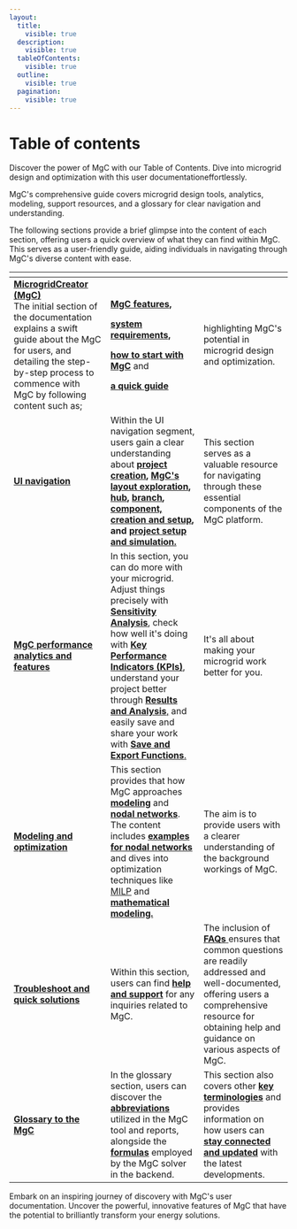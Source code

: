 ```yaml
---
layout:
  title:
    visible: true
  description:
    visible: true
  tableOfContents:
    visible: true
  outline:
    visible: true
  pagination:
    visible: true
---
```


# Table of contents

Discover the power of MgC with our Table of Contents. Dive into microgrid design and optimization with this user documentationeffortlessly.&#x20;

MgC's comprehensive guide covers microgrid design tools, analytics, modeling, support resources, and a glossary for clear navigation and understanding.

The following sections provide a brief glimpse into the content of each section, offering users a quick overview of what they can find within MgC. This serves as a user-friendly guide, aiding individuals in navigating through MgC's diverse content with ease.

<table data-view="cards"><thead><tr><th></th><th></th><th></th></tr></thead><tbody><tr><td><a href="README (1).md"><strong>MicrogridCreator (MgC)</strong></a><br>The initial section of the documentation explains a swift guide about the  MgC for users, and detailing the step-by-step process to commence with MgC by following content such as; </td><td><p><a href="microgridcreator-mgc/mgc-features.md"><strong>MgC features,</strong> </a></p><p><a href="microgridcreator-mgc/system-requirements.md"><strong>system requirements,</strong></a> </p><p><a href="microgridcreator-mgc/getting-started.md"><strong>how to start with MgC</strong></a> and </p><p><a href="microgridcreator-mgc/quick-guide-to-mgc.md"><strong>a quick guide</strong></a></p></td><td>highlighting MgC's potential in microgrid design and optimization.</td></tr><tr><td><a href="user-interface-ui-navigation/"><strong>UI navigation</strong></a></td><td>Within the UI navigation segment, users gain a clear understanding about <a href="user-interface-ui-navigation/creating-a-project.md"><strong>project creation</strong></a><strong>,</strong> <a href="user-interface-ui-navigation/mgc-s-layout.md"><strong>MgC's layout exploration</strong></a><strong>,</strong> <a href="user-interface-ui-navigation/project-setup-and-simulation/hub-creation-and-setup.md"><strong>hub</strong></a><strong>,</strong> <a href="user-interface-ui-navigation/project-setup-and-simulation/branch-creation-and-setup.md"><strong>branch</strong></a><strong>,</strong> <a href="user-interface-ui-navigation/project-setup-and-simulation/component-creation-and-setup.md"><strong>component, creation and setup</strong></a><strong>, and</strong> <a href="user-interface-ui-navigation/project-setup-and-simulation/"><strong>project setup and simulation.</strong></a> </td><td>This section serves as a valuable resource for navigating through these essential components of the MgC platform.</td></tr><tr><td><a href="data-analysis-and-visualization/"><strong>MgC performance analytics and features</strong></a></td><td>In this section, you can do more with your microgrid. Adjust things precisely with <a href="data-analysis-and-visualization/sensitivity-analysis.md"><strong>Sensitivity Analysis</strong>,</a> check how well it's doing with <a href="data-analysis-and-visualization/key-performance-indicators-kpi-s.md"><strong>Key Performance Indicators (KPIs)</strong></a>, understand your project better through <a href="data-analysis-and-visualization/project-results.md"><strong>Results and Analysis</strong>,</a> and easily save and share your work with <a href="data-analysis-and-visualization/save-and-exporting-the-project.md"><strong>Save and Export Functions</strong>. </a></td><td>It's all about making your microgrid work better for you.</td></tr><tr><td><a href="modeling-and-optimization/"><strong>Modeling and optimization</strong></a></td><td>This section provides that how MgC approaches <a href="modeling-and-optimization/modeling/"><strong>modeling</strong></a> and <a href="modeling-and-optimization/modeling/nodal-network/"><strong>nodal networks</strong></a>. The content includes <a href="modeling-and-optimization/modeling/nodal-network/nodal-networks-examples.md"><strong>examples for nodal networks</strong></a> and dives into optimization techniques like <a href="modeling-and-optimization/milp-modeling-and-optimization-models.md">MILP</a> and <a href="modeling-and-optimization/milp-mathematical-modeling.md"><strong>mathematical modeling.</strong> </a></td><td>The aim is to provide users with a clearer understanding of the background workings of MgC.</td></tr><tr><td><a href="troubleshooting/"><strong>Troubleshoot and quick solutions</strong></a></td><td>Within this section, users can find <a href="troubleshooting/help-and-support.md"><strong>help and support</strong></a> for any inquiries related to MgC. </td><td>The inclusion of <a href="troubleshooting/faq-s.md"><strong>FAQs</strong> </a>ensures that common questions are readily addressed and well-documented, offering users a comprehensive resource for obtaining help and guidance on various aspects of MgC.</td></tr><tr><td><a href="glossary/"><strong>Glossary to the MgC</strong></a></td><td>In the glossary section, users can discover the <a href="glossary/definitions.md"><strong>abbreviations</strong></a><a href="glossary/definitions.md#general-representation-with-definitions-that-are-used-in-the-mgc."> </a>utilized in the MgC tool and reports, alongside the <a href="glossary/definitions.md#reference-for-kpi-formulas"><strong>formulas</strong></a> employed by the MgC solver in the backend. </td><td>This section also covers other <a href="glossary/definitions.md#performance-metrics-formulas"><strong>key terminologies</strong></a> and provides information on how users can <a href="glossary/stay-connected-and-updated.md"><strong>stay connected and updated</strong></a> with the latest developments.</td></tr></tbody></table>

Embark on an inspiring journey of discovery with MgC's user documentation. Uncover the powerful, innovative features of MgC that have the potential to brilliantly transform your energy solutions.
